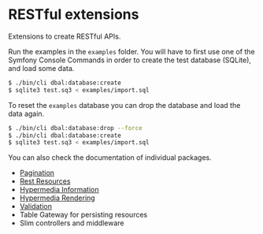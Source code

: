 # RESTful extensions

Extensions to create RESTful APIs.

Run the examples in the `examples` folder. You will have to first use one of the Symfony Console
Commands in order to create the test database (SQLite), and load some data.

```bash
$ ./bin/cli dbal:database:create
$ sqlite3 test.sq3 < examples/import.sql
```

To reset the `examples` database you can drop the database and load the data again.

```bash
$ ./bin/cli dbal:database:drop --force
$ ./bin/cli dbal:database:create
$ sqlite3 test.sq3 < examples/import.sql
```

You can also check the documentation of individual packages.

* [Pagination](https://github.com/ComPHPPuebla/restful-extensions/blob/docs_examples/src/ComPHPPuebla/Paginator/README.md)
* [Rest Resources](https://github.com/ComPHPPuebla/restful-extensions/blob/docs_examples/src/ComPHPPuebla/Rest/README.md)
* [Hypermedia Information](https://github.com/ComPHPPuebla/restful-extensions/blob/docs_examples/src/ComPHPPuebla/Hypermedia/README.md)
* [Hypermedia Rendering](https://github.com/ComPHPPuebla/restful-extensions/blob/docs_examples/src/ComPHPPuebla/Twig/README.md)
* [Validation](https://github.com/ComPHPPuebla/restful-extensions/blob/docs_examples/src/ComPHPPuebla/Validator/README.md)
* Table Gateway for persisting resources
* Slim controllers and middleware
